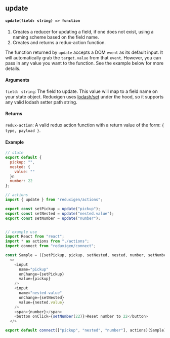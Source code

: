 ## update

#### `update(field: string) => function`

1. Creates a reducer for updating a field, if one does not exist, using a naming scheme based on the field name.
2. Creates and returns a redux-action function.

The function returned by `update` accepts a DOM `event` as its default input. It will automatically grab the `target.value` from that `event`. However, you can pass in any value you want to the function. See the example below for more details.

#### Arguments

`field: string`: The field to update. This value will map to a field name on your state object. Reduxigen uses [lodash/set](https://lodash.com/docs/4.17.5#set) under the hood, so it supports any valid lodash setter path string.

#### Returns

`redux-action`: A valid redux action function with a return value of the form: `{ type, payload }`.

#### Example

```js
// state
export default {
  pickup: "",
  nested: {
    value: ""
  }n
  number: 22
};

// actions
import { update } from "reduxigen/actions";

export const setPickup = update("pickup");
export const setNested = update("nested.value");
export const setNumber = update("number");


// example use
import React from "react";
import * as actions from "./actions";
import connect from "reduxigen/connect";

const Sample = ({setPickup, pickup, setNested, nested, number, setNumber}) =>
  <>
    <input
      name="pickup"
      onChange={setPickup}
      value={pickup}
    />
    <input
      name="nested-value"
      onChange={setNested}
      value={nested.value}
    />
    <span>{number}</span>
    <button onClick={setNumber(22)}>Reset number to 22</button>
  </>

export default connect(["pickup", "nested", "number"], actions)(Sample)
```



